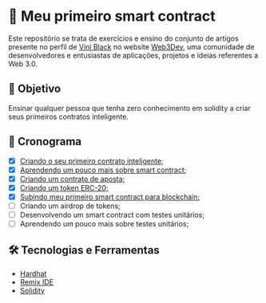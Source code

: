# 📜 Meu primeiro smart contract

Este repositório se trata de exercícios e ensino do conjunto de artigos presente no perfil de [Vini Black](https://www.web3dev.com.br/viniblack) no website [Web3Dev](https://www.web3dev.com.br/), uma comunidade de desenvolvedores e entusiastas de aplicações, projetos e ideias referentes a Web 3.0.

## 🎯 Objetivo

Ensinar qualquer pessoa que tenha zero conhecimento em solidity a criar seus primeiros contratos inteligente.

## 📅 Cronograma

- [x] [Criando o seu primeiro contrato inteligente;](https://www.web3dev.com.br/viniblack/meu-primeiro-smart-contract-criando-o-seu-primeiro-contrato-inteligente-31dl)
- [x] [Aprendendo um pouco mais sobre smart contract;](https://www.web3dev.com.br/viniblack/meu-primeiro-smart-contract-aprendendo-um-pouco-mais-sobre-smart-contract-2hfe)
- [x] [Criando um contrato de aposta;](https://www.web3dev.com.br/viniblack/meu-primeiro-smart-contract-criando-um-contrato-de-aposta-2349)
- [x] [Criando um token ERC-20;](https://www.web3dev.com.br/viniblack/meu-primeiro-smart-contract-tokens-erc-20-57cf)
- [x] [Subindo meu primeiro smart contract para blockchain;](https://www.web3dev.com.br/viniblack/meu-primeiro-smart-contract-subindo-meu-primeiro-smart-contract-para-blockchain-11ij)
- [ ] Criando um airdrop de tokens;
- [ ] Desenvolvendo um smart contract com testes unitários;
- [ ] Aprendendo um pouco mais sobre testes unitários;

## 🛠️ Tecnologias e Ferramentas

- [Hardhat](https://hardhat.org/)
- [Remix IDE](https://remix.ethereum.org/)
- [Solidity](https://docs.soliditylang.org/en/v0.8.15/)
